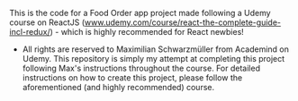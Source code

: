 This is the code for a Food Order app project made following a Udemy course on ReactJS (www.udemy.com/course/react-the-complete-guide-incl-redux/) - which is highly recommended for React newbies! 

* All rights are reserved to Maximilian Schwarzmüller from Academind on Udemy. This repository is simply my attempt at completing this project following Max's instructions throughout the course. For detailed instructions on how to create this project, please follow the aforementioned (and highly recommended) course.
